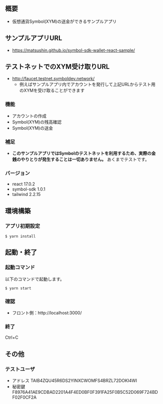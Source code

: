 ## 概要
- 仮想通貨Symbol(XYM)の送金ができるサンプルアプリ

## サンプルアプリURL
- https://matsushin.github.io/symbol-sdk-wallet-react-sample/

## テストネットでのXYM受け取りURL
- http://faucet.testnet.symboldev.network/
  - 例えばサンプルアプリ内でアカウントを発行して上記URLからテスト用のXYMを受け取ることができます

### 機能
- アカウントの作成
- Symbol(XYM)の残高確認
- Symbol(XYM)の送金

### 補足
- **このサンプルアプリではSymbolのテストネットを利用するため、実際の金銭のやりとりが発生することは一切ありません。** あくまでテストです。

### バージョン
- react 17.0.2
- symbol-sdk 1.0.1
- tailwind 2.2.15

## 環境構築
### アプリ初期設定
```
$ yarn install
```

## 起動・終了
### 起動コマンド

以下のコマンドで起動します。

```
$ yarn start
```

### 確認
- フロント側：http://localhost:3000/

### 終了
Ctrl+C

## その他
### テストユーザ
- アドレス TAIB4ZQU45R6DS2YINXCWOMFS4BRZL72DOKI4WI
- 秘密鍵 F8976A41AE9CDBAD2201A4F4ED0BF0F391FA25F0B5C52D069F724BDF02F0CF2A
